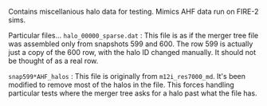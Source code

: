 Contains miscellanious halo data for testing. Mimics AHF data run on FIRE-2 sims.

Particular files...
`halo_00000_sparse.dat` :
This file is as if the merger tree file was assembled only from snapshots 599 and 600.
The row 599 is actually just a copy of the 600 row, with the halo ID changed manually.
It should not be thought of as a real row.

`snap599*AHF_halos` :
This file is originally from `m12i_res7000_md`. It's been modified to remove most of the halos in the file.
This forces handling particular tests where the merger tree asks for a halo past what the file has.
